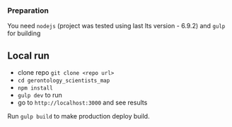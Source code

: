 ### Preparation

You need `nodejs` (project was tested using last lts version - 6.9.2) and `gulp` for building

## Local run

* clone repo `git clone <repo url>`  
* `cd gerontology_scientists_map`  
* `npm install` 
* `gulp dev` to run  
* go to `http://localhost:3000` and see results 

Run `gulp build` to make production deploy build.

